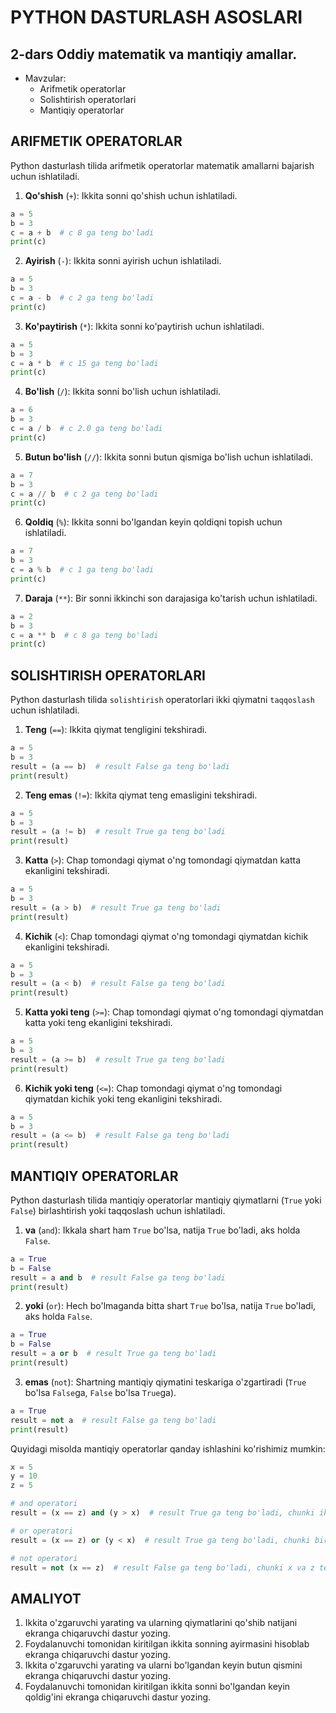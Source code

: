 # PYTHON DASTURLASH ASOSLARI

## 2-dars Oddiy matematik va mantiqiy amallar.

- Mavzular:
    - Arifmetik operatorlar
    - Solishtirish operatorlari
    - Mantiqiy operatorlar

## ARIFMETIK OPERATORLAR

Python dasturlash tilida arifmetik operatorlar matematik amallarni bajarish uchun ishlatiladi.

1. **Qo'shish** (`+`): Ikkita sonni qo'shish uchun ishlatiladi.

```python
a = 5
b = 3
c = a + b  # c 8 ga teng bo'ladi
print(c)
```

2. **Ayirish** (`-`): Ikkita sonni ayirish uchun ishlatiladi.
```python
a = 5
b = 3
c = a - b  # c 2 ga teng bo'ladi
print(c)
```

3. **Ko'paytirish** (`*`): Ikkita sonni ko'paytirish uchun ishlatiladi.
```python
a = 5
b = 3
c = a * b  # c 15 ga teng bo'ladi
print(c)
```

4. **Bo'lish** (`/`): Ikkita sonni bo'lish uchun ishlatiladi.

```python
a = 6
b = 3
c = a / b  # c 2.0 ga teng bo'ladi
print(c)
```

5. **Butun bo'lish** (`//`): Ikkita sonni butun qismiga bo'lish uchun ishlatiladi.

```python
a = 7
b = 3
c = a // b  # c 2 ga teng bo'ladi
print(c)
```

6. **Qoldiq** (`%`): Ikkita sonni bo'lgandan keyin qoldiqni topish uchun ishlatiladi.

```python
a = 7
b = 3
c = a % b  # c 1 ga teng bo'ladi
print(c)
```

7. **Daraja** (`**`): Bir sonni ikkinchi son darajasiga ko'tarish uchun ishlatiladi.

```python
a = 2
b = 3
c = a ** b  # c 8 ga teng bo'ladi
print(c)
```

## SOLISHTIRISH OPERATORLARI

Python dasturlash tilida `solishtirish` operatorlari ikki qiymatni `taqqoslash` uchun ishlatiladi.

1. **Teng** (`==`): Ikkita qiymat tengligini tekshiradi.

```python
a = 5
b = 3
result = (a == b)  # result False ga teng bo'ladi
print(result)
```

2. **Teng emas** (`!=`): Ikkita qiymat teng emasligini tekshiradi.

```python
a = 5
b = 3
result = (a != b)  # result True ga teng bo'ladi
print(result)
```

3. **Katta** (`>`): Chap tomondagi qiymat o'ng tomondagi qiymatdan katta ekanligini tekshiradi.

```python
a = 5
b = 3
result = (a > b)  # result True ga teng bo'ladi
print(result)
```

4. **Kichik** (`<`): Chap tomondagi qiymat o'ng tomondagi qiymatdan kichik ekanligini tekshiradi.

```python
a = 5
b = 3
result = (a < b)  # result False ga teng bo'ladi
print(result)
```

5. **Katta yoki teng** (`>=`): Chap tomondagi qiymat o'ng tomondagi qiymatdan katta yoki teng ekanligini tekshiradi.

```python
a = 5
b = 3
result = (a >= b)  # result True ga teng bo'ladi
print(result)
```

6. **Kichik yoki teng** (`<=`): Chap tomondagi qiymat o'ng tomondagi qiymatdan kichik yoki teng ekanligini tekshiradi.

```python
a = 5
b = 3
result = (a <= b)  # result False ga teng bo'ladi
print(result)
```

## MANTIQIY OPERATORLAR

Python dasturlash tilida mantiqiy operatorlar mantiqiy qiymatlarni (`True` yoki `False`) birlashtirish yoki taqqoslash uchun ishlatiladi.

1. **va** (`and`): Ikkala shart ham `True` bo'lsa, natija `True` bo'ladi, aks holda `False`.

```python
a = True
b = False
result = a and b  # result False ga teng bo'ladi
print(result)
```

2. **yoki** (`or`): Hech bo'lmaganda bitta shart `True` bo'lsa, natija `True` bo'ladi, aks holda `False`.

```python
a = True
b = False
result = a or b  # result True ga teng bo'ladi
print(result)
```

3. **emas** (`not`): Shartning mantiqiy qiymatini teskariga o'zgartiradi (`True` bo'lsa `False`ga, `False` bo'lsa `True`ga).

```python
a = True
result = not a  # result False ga teng bo'ladi
print(result)
```

Quyidagi misolda mantiqiy operatorlar qanday ishlashini ko'rishimiz mumkin:

```python
x = 5
y = 10
z = 5

# and operatori
result = (x == z) and (y > x)  # result True ga teng bo'ladi, chunki ikkala shart ham True

# or operatori
result = (x == z) or (y < x)  # result True ga teng bo'ladi, chunki birinchi shart True

# not operatori
result = not (x == z)  # result False ga teng bo'ladi, chunki x va z teng
```

## AMALIYOT
1. Ikkita o'zgaruvchi yarating va ularning qiymatlarini qo'shib natijani ekranga chiqaruvchi dastur yozing.
2. Foydalanuvchi tomonidan kiritilgan ikkita sonning ayirmasini hisoblab ekranga chiqaruvchi dastur yozing.
3. Ikkita o'zgaruvchi yarating va ularni bo'lgandan keyin butun qismini ekranga chiqaruvchi dastur yozing.
4. Foydalanuvchi tomonidan kiritilgan ikkita sonni bo'lgandan keyin qoldig'ini ekranga chiqaruvchi dastur yozing.
